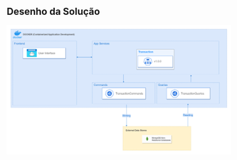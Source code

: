 ## Desenho da Solução
![](https://raw.githubusercontent.com/alanbassi/cash-flow/main/Architecture.drawio.png)